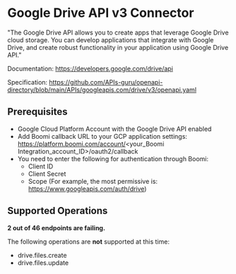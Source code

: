 # Google Drive API v3 Connector
"The Google Drive API allows you to create apps that leverage Google Drive cloud storage. You can develop applications that integrate with Google Drive, and create robust functionality in your application using Google Drive API."

Documentation: https://developers.google.com/drive/api

Specification: https://github.com/APIs-guru/openapi-directory/blob/main/APIs/googleapis.com/drive/v3/openapi.yaml

## Prerequisites
+ Google Cloud Platform Account with the Google Drive API enabled
+ Add Boomi callback URL to your GCP application settings: https://platform.boomi.com/account/<your_Boomi Integration_account_ID>/oauth2/callback
+ You need to enter the following for authentication through Boomi:
  + Client ID
  + Client Secret
  + Scope (For example, the most permissive is: https://www.googleapis.com/auth/drive)

## Supported Operations
**2 out of 46 endpoints are failing.**

The following operations are **not** supported at this time:
* drive.files.create
* drive.files.update
